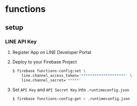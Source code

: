 # functions
## setup
### LINE API Key
1. Register App on LINE Developer Portal

2. Deploy to your Firebase Project
    ```sh
    $ firebase functions:config:set \
        line.channel_access_token='********************' \
        line.channel_secret='*****'
    ```
3. Set `API Key` and `API Secret Key` into `.runtimeconfig.json`
    ```sh
    $ firebase functions:config:get > .runtimeconfig.json
    ```
